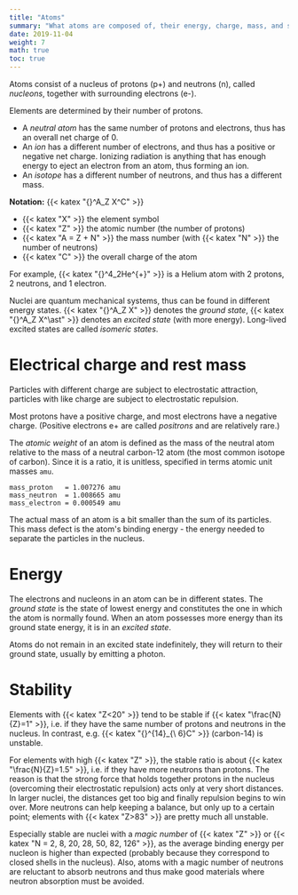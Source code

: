 ```yaml
---
title: "Atoms"
summary: "What atoms are composed of, their energy, charge, mass, and stability."
date: 2019-11-04
weight: 7
math: true
toc: true
---
```


Atoms consist of a nucleus of protons (p+) and neutrons (n), called _nucleons_, together with surrounding electrons (e-).  

Elements are determined by their number of protons.

* A _neutral atom_ has the same number of protons and electrons, thus has an overall net charge of 0.
* An _ion_ has a different number of electrons, and thus has a positive or negative net charge. Ionizing radiation is anything that has enough energy to eject an electron from an atom, thus forming an ion.
* An _isotope_ has a different number of neutrons, and thus has a different mass.

**Notation:** {{< katex "{}^A_Z X^C" >}}

* {{< katex "X" >}} the element symbol
* {{< katex "Z" >}} the atomic number (the number of protons)
* {{< katex "A = Z + N" >}} the mass number (with {{< katex "N" >}} the number of neutrons)
* {{< katex "C" >}} the overall charge of the atom

For example, {{< katex "{}^4_2He^{+}" >}} is a Helium atom with 2 protons, 2 neutrons, and 1 electron.

Nuclei are quantum mechanical systems, thus can be found in different energy states. {{< katex "{}^A_Z X" >}} denotes the _ground state_, {{< katex "{}^A_Z X^\ast" >}} denotes an _excited state_ (with more energy). Long-lived excited states are called _isomeric states_.

# Electrical charge and rest mass

Particles with different charge are subject to electrostatic attraction, particles with like charge are subject to electrostatic repulsion.

Most protons have a positive charge, and most electrons have a negative charge. (Positive electrons e+ are called _positrons_ and are relatively rare.)

The _atomic weight_ of an atom is defined as the mass of the neutral atom relative to the mass of a neutral carbon-12 atom (the most common isotope of carbon). Since it is a ratio, it is unitless, specified in terms atomic unit masses `amu`.

```
mass_proton   = 1.007276 amu
mass_neutron  = 1.008665 amu
mass_electron = 0.000549 amu
```

The actual mass of an atom is a bit smaller than the sum of its particles. This mass defect is the atom's binding energy - the energy needed to separate the particles in the nucleus.

# Energy

The electrons and nucleons in an atom can be in different states. The _ground state_ is the state of lowest energy and constitutes the one in which the atom is normally found. When an atom possesses more energy than its ground state energy, it is in an _excited state_.

Atoms do not remain in an excited state indefinitely, they will return to their ground state, usually by emitting a photon.

# Stability

Elements with {{< katex "Z<20" >}} tend to be stable if {{< katex "\frac{N}{Z}=1" >}}, i.e. if they have the same number of protons and neutrons in the nucleus. In contrast, e.g. {{< katex "{}^{14}_{\ 6}C" >}} (carbon-14) is unstable.

For elements with high {{< katex "Z" >}}, the stable ratio is about {{< katex "\frac{N}{Z}=1.5" >}}, i.e. if they have more neutrons than protons. The reason is that the strong force that holds together protons in the nucleus (overcoming their electrostatic repulsion) acts only at very short distances. In larger nuclei, the distances get too big and finally repulsion begins to win over. More neutrons can help keeping a balance, but only up to a certain point; elements with {{< katex "Z>83" >}} are pretty much all unstable.

Especially stable are nuclei with a _magic number_ of {{< katex "Z" >}} or {{< katex "N = 2, 8, 20, 28, 50, 82, 126" >}}, as the average binding energy per nucleon is higher than expected (probably because they correspond to closed shells in the nucleus). Also, atoms with a magic number of neutrons are reluctant to absorb neutrons and thus make good materials where neutron absorption must be avoided.
